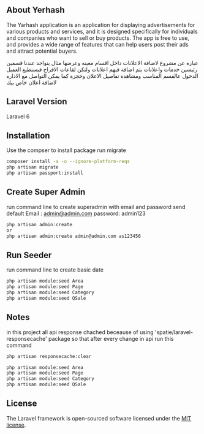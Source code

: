 


## About Yerhash
The Yarhash application is an application for displaying advertisements for various products and services, and it is designed specifically for individuals and companies who want to sell or buy products. The app is free to use, and provides a wide range of features that can help users post their ads and attract potential buyers.


عباره عن مشروع لاضافة الاعلانات داخل اقسام معينه وعرضها 
مثال يتواجد عندنا قسمين رئيسين خدمات واعلانات 
يتم اضافة فيهم اعلانات ولتكن لقاعات الافراح فيستطيع العميل الدخول عالقسم المناسب ومشاهدة تفاصيل الاعلان وحجزة 
كما يمكن التواصل مع الاداره لاضافة اعلان خاص بيك 




##  Laravel Version

Laravel 6

## Installation
Use the compser to install  package 
run migrate

```bash
composer install -a -o --ignore-platform-reqs
php artisan migrate
php artisan passport:install

```

## Create Super Admin 
run command line to create superadmin with email and password send 
default
Email   : admin@admin.com
password: admin123

```bash 
php artisan admin:create
or
php artisan admin:create admin@admin.com as123456

```

## Run Seeder 
run command line to create basic  date 

```bash 
php artisan module:seed Area
php artisan module:seed Page
php artisan module:seed Category
php artisan module:seed QSale

```

## Notes
in this project all api response chached beceause of using 'spatie/laravel-responsecache' package
so that after every change in api run this command
```bash 
php artisan responsecache:clear

```

```bash 
php artisan module:seed Area
php artisan module:seed Page
php artisan module:seed Category
php artisan module:seed QSale

```

## License

The Laravel framework is open-sourced software licensed under the [MIT license](https://opensource.org/licenses/MIT).
